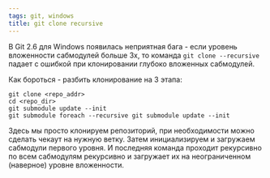 ```yaml
---
tags: git, windows
title: git clone recursive
---
```


В Git 2.6 для Windows появилась неприятная бага - если уровень вложенности сабмодулей больше 3х, то команда ```git clone --recursive``` падает с ошибкой при клонировании глубоко вложенных сабмодулей.

Как бороться - разбить клонирование на 3 этапа:

    git clone <repo_addr>
    cd <repo_dir>
    git submodule update --init
    git submodule foreach --recursive git submodule update --init

Здесь мы просто клонируем репозиторий, при необходимости можно сделать чекаут на нужную ветку.
Затем инициализируем и загружаем сабмодули первого уровня. И последняя команда проходит рекурсивно по всем сабмодулям рекурсивно и загружает их на неограниченном (наверное) уровне вложенности.
